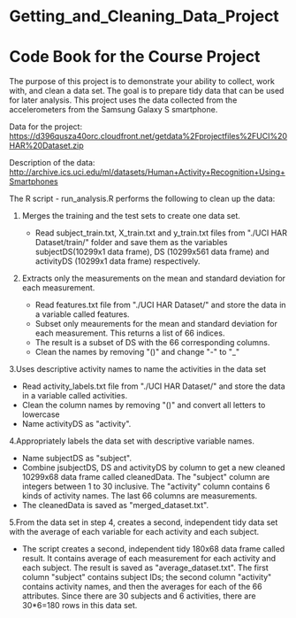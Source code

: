 # Getting_and_Cleaning_Data_Project

# Code Book for the Course Project

The purpose of this project is to demonstrate your ability to collect, work with, and clean a data set. The goal is to prepare tidy data that can be used for later analysis. This project uses the data collected from the accelerometers from the Samsung Galaxy S smartphone. 

Data for the project: 
https://d396qusza40orc.cloudfront.net/getdata%2Fprojectfiles%2FUCI%20HAR%20Dataset.zip 

Description of the data: 
http://archive.ics.uci.edu/ml/datasets/Human+Activity+Recognition+Using+Smartphones 


The R script - run_analysis.R performs the following to clean up the data:

1. Merges the training and the test sets to create one data set.
   * Read subject_train.txt, X_train.txt and y_train.txt files from  "./UCI HAR Dataset/train/" folder and save them as the variables subjectDS(10299x1 data frame), DS (10299x561 data frame) and activityDS (10299x1 data frame) respectively.
   
2. Extracts only the measurements on the mean and standard deviation for each measurement. 
   * Read features.txt file from "./UCI HAR Dataset/" and store the data in a variable called features.
   * Subset only meaurements for the mean and standard deviation for each measurement. This returns a list of 66 indices.
   * The result is a subset of DS with the 66 corresponding columns.
   * Clean the names by removing "()" and change "-" to "_"
   
3.Uses descriptive activity names to name the activities in the data set
  * Read activity_labels.txt file from "./UCI HAR Dataset/" and store the data in a variable called activities.
  * Clean the column names by removing "()" and convert all letters to lowercase
  * Name activityDS as "activity".
  
4.Appropriately labels the data set with descriptive variable names. 
  * Name subjectDS as "subject".
  * Combine jsubjectDS, DS and activityDS by column to get a new cleaned 10299x68 data frame called cleanedData. The "subject" column are integers between 1 to 30 inclusive. The "activity" column contains 6 kinds of activity names.  The last 66 columns are measurements.
  * The cleanedData is saved as "merged_dataset.txt".
  
5.From the data set in step 4, creates a second, independent tidy data set with the average of each variable for each activity and each subject.
  * The script creates a second, independent tidy 180x68 data frame called result. It contains average of each measurement for each activity and each subject. The result is saved as "average_dataset.txt". The first column "subject" contains subject IDs; the second column "activity" contains activity names, and then the averages for each of the 66 attributes.  Since there are 30 subjects and 6 activities, there are 30*6=180 rows in this data set.

